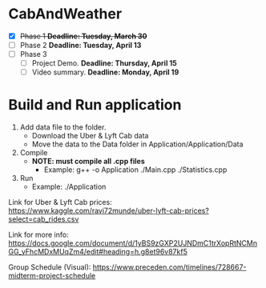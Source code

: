 # CabAndWeather
- [x] ~~Phase 1 **Deadline: Tuesday, March 30**~~
- [ ] Phase 2 **Deadline: Tuesday, April 13**
- [ ] Phase 3 
  - [ ] Project Demo. **Deadline: Thursday, April 15**
  - [ ] Video summary. **Deadline: Monday, April 19**

# Build and Run application
1) Add data file to the folder.
   - Download the Uber & Lyft Cab data
   - Move the data to the Data folder in Application/Application/Data
2) Compile
    - **NOTE: must compile all .cpp files**
      - Example: g++ -o Application ./Main.cpp ./Statistics.cpp
4) Run
     - Example: ./Application

Link for Uber & Lyft Cab prices:
https://www.kaggle.com/ravi72munde/uber-lyft-cab-prices?select=cab_rides.csv

Link for more info:
https://docs.google.com/document/d/1yBS9zGXP2UJNDmC1trXopRtNCMnGG_yFhcMDxMUqZm4/edit#heading=h.g8et96v87kf5

Group Schedule (Visual):
https://www.preceden.com/timelines/728667-midterm-project-schedule
